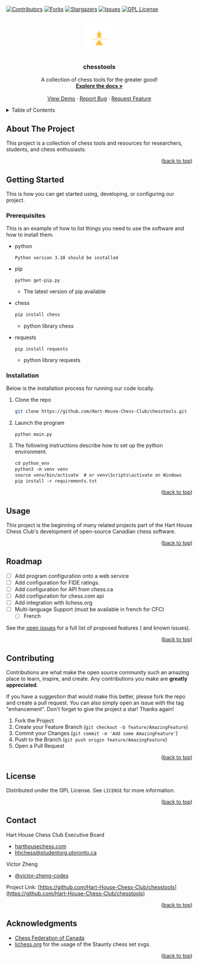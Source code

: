 <!-- Improved compatibility of back to top link: See: https://github.com/Hart-House-Chess-Club/chesstools/pull/73 -->
<a name="readme-top"></a>
<!--
*** Thanks for checking out the chesstools. If you have a suggestion
*** that would make this better, please fork the repo and create a pull request
*** or simply open an issue with the tag "enhancement".
*** Don't forget to give the project a star!
*** Thanks again! Now go create something AMAZING! :D
-->



<!-- PROJECT SHIELDS -->
<!--
*** I'm using markdown "reference style" links for readability.
*** Reference links are enclosed in brackets [ ] instead of parentheses ( ).
*** See the bottom of this document for the declaration of the reference variables
*** for contributors-url, forks-url, etc. This is an optional, concise syntax you may use.
*** https://www.markdownguide.org/basic-syntax/#reference-style-links
-->
[![Contributors][contributors-shield]][contributors-url]
[![Forks][forks-shield]][forks-url]
[![Stargazers][stars-shield]][stars-url]
[![Issues][issues-shield]][issues-url]
[![GPL License][license-shield]][license-url]

<!-- PROJECT LOGO -->
<br />
<div align="center">
  <a href="https://github.com/Hart-House-Chess-Club/chesstools">
    <img src="docs/chesstools.svg" alt="Logo" width="80" height="80">
  </a>

<h3 align="center">chesstools</h3>

  <p align="center">
    A collection of chess tools for the greater good!
    <br />
    <a href="https://github.com/Hart-House-Chess-Club/chesstools"><strong>Explore the docs »</strong></a>
    <br />
    <br />
    <a href="https://chesstools.org">View Demo</a>
    ·
    <a href="https://github.com/Hart-House-Chess-Club/chesstools/issues">Report Bug</a>
    ·
    <a href="https://github.com/Hart-House-Chess-Club/chesstools/issues">Request Feature</a>
  </p>
</div>



<!-- TABLE OF CONTENTS -->
<details>
  <summary>Table of Contents</summary>
  <ol>
    <li>
      <a href="#about-the-project">About The Project</a>
      <ul>
        <li><a href="#built-with">Built With</a></li>
      </ul>
    </li>
    <li>
      <a href="#getting-started">Getting Started</a>
      <ul>
        <li><a href="#prerequisites">Prerequisites</a></li>
        <li><a href="#installation">Installation</a></li>
      </ul>
    </li>
    <li><a href="#usage">Usage</a></li>
    <li><a href="#roadmap">Roadmap</a></li>
    <li><a href="#contributing">Contributing</a></li>
    <li><a href="#license">License</a></li>
    <li><a href="#contact">Contact</a></li>
    <li><a href="#acknowledgments">Acknowledgments</a></li>
  </ol>
</details>



<!-- ABOUT THE PROJECT -->

## About The Project

<!-- ![Rating Calculator[chesstools]](src/chesstools/assets/CFC_ratings_over_time.png) -->


This project is a collection of chess tools and resources for researchers, students, and chess enthusiasts.

<p align="right">(<a href="#readme-top">back to top</a>)</p>

<!-- GETTING STARTED -->

## Getting Started

This is how you can get started using, developing, or configuring our project.

### Prerequisites

This is an example of how to list things you need to use the software and how to install them.

* python
  ```
  Python version 3.10 should be installed
  ```

* pip
  ```
  python get-pip.py
  ```
  - The latest version of pip available

* chess
  ```sh
  pip install chess
  ```
  - python library chess

* requests
  ```
  pip install requests
  ```
  - python library requests

<!-- ![Rating Calculator[chesstools]](src/ratings_calculator/assets/console_app_sample.png) -->


### Installation

Below is the installation process for running our code locally. 

1. Clone the repo
   ```sh
   git clone https://github.com/Hart-House-Chess-Club/chesstools.git
   ```
2. Launch the program 
   ```
   python main.py
   ```
3. The following instructions describe how to set up the python environment.
    ```
    cd python_env
    python3 -m venv venv
    source venv/bin/activate  # or venv\Scripts\activate on Windows
    pip install -r requirements.txt
    ```

<p align="right">(<a href="#readme-top">back to top</a>)</p>


<!-- USAGE EXAMPLES -->

## Usage

This project is the beginning of many related projects part of the Hart House Chess Club's development of open-source Canadian chess software.


<p align="right">(<a href="#readme-top">back to top</a>)</p>



<!-- ROADMAP -->

## Roadmap

- [ ] Add program configuration onto a web service
- [ ] Add configuration for FIDE ratings. 
- [ ] Add configuration for API from chess.ca 
- [ ] Add configuration for chess.com api
- [ ] Add integration with lichess.org
- [ ] Multi-language Support (must be available in french for CFC)
    - [ ] French

See the [open issues](https://github.com/Hart-House-Chess-Club/chesstools/issues) for a full list of proposed features (
and known issues).

<p align="right">(<a href="#readme-top">back to top</a>)</p>


<!-- CONTRIBUTING -->

## Contributing

Contributions are what make the open source community such an amazing place to learn, inspire, and create. Any
contributions you make are **greatly appreciated**.

If you have a suggestion that would make this better, please fork the repo and create a pull request. You can also
simply open an issue with the tag "enhancement". Don't forget to give the project a star! Thanks again!

1. Fork the Project
2. Create your Feature Branch (`git checkout -b feature/AmazingFeature`)
3. Commit your Changes (`git commit -m 'Add some AmazingFeature'`)
4. Push to the Branch (`git push origin feature/AmazingFeature`)
5. Open a Pull Request

<p align="right">(<a href="#readme-top">back to top</a>)</p>



<!-- LICENSE -->

## License

Distributed under the GPL License. See `LICENSE` for more information.

<p align="right">(<a href="#readme-top">back to top</a>)</p>


<!-- CONTACT -->

## Contact

Hart House Chess Club Executive Board
- [harthousechess.com](https://harthousechess.com) 
- [hhchess@studentorg.utoronto.ca](mailto:hhchess@studentorg.utoronto.ca)

Victor Zheng 
- [@victor-zheng-codes](https://github.com/victor-zheng-codes)

Project Link: [https://github.com/Hart-House-Chess-Club/chesstools](https://github.com/Hart-House-Chess-Club/chesstools)

<p align="right">(<a href="#readme-top">back to top</a>)</p>


<!-- ACKNOWLEDGMENTS -->

## Acknowledgments

* [Chess Federation of Canada](https://chess.ca)
* [lichess.org](https://lichess.org) for the usage of the Staunty chess set svgs.

<p align="right">(<a href="#readme-top">back to top</a>)</p>




<!-- MARKDOWN LINKS & IMAGES -->
<!-- https://www.markdownguide.org/basic-syntax/#reference-style-links -->

[contributors-shield]: https://img.shields.io/github/contributors/Hart-House-Chess-Club/chesstools.svg?style=for-the-badge

[contributors-url]: https://github.com/Hart-House-Chess-Club/chesstools/graphs/contributors

[forks-shield]: https://img.shields.io/github/forks/Hart-House-Chess-Club/chesstools.svg?style=for-the-badge

[forks-url]: https://github.com/Hart-House-Chess-Club/chesstools/network/members

[stars-shield]: https://img.shields.io/github/stars/Hart-House-Chess-Club/chesstools.svg?style=for-the-badge

[stars-url]: https://github.com/Hart-House-Chess-Club/chesstools/stargazers

[issues-shield]: https://img.shields.io/github/issues/Hart-House-Chess-Club/chesstools.svg?style=for-the-badge

[issues-url]: https://github.com/Hart-House-Chess-Club/chesstools/issues

[license-shield]: https://img.shields.io/github/license/Hart-House-Chess-Club/chesstools.svg?style=for-the-badge

[license-url]: https://github.com/Hart-House-Chess-Club/chesstools/blob/master/LICENSE

[linkedin-shield]: https://img.shields.io/badge/-LinkedIn-black.svg?style=for-the-badge&logo=linkedin&colorB=555

[linkedin-url]: https://www.linkedin.com/company/Hart-House-Chess-Club/

[product-screenshot]: images/screenshot.png

